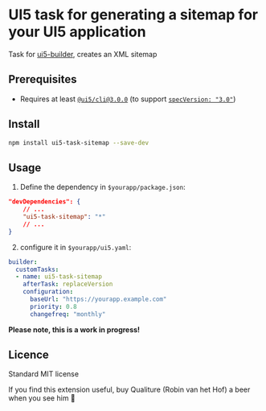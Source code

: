 # UI5 task for generating a sitemap for your UI5 application 

Task for [ui5-builder](https://github.com/SAP/ui5-builder), creates an XML sitemap

## Prerequisites

- Requires at least [`@ui5/cli@3.0.0`](https://sap.github.io/ui5-tooling/v3/pages/CLI/) (to support [`specVersion: "3.0"`](https://sap.github.io/ui5-tooling/pages/Configuration/#specification-version-30))

## Install

```bash
npm install ui5-task-sitemap --save-dev
```

## Usage

1. Define the dependency in `$yourapp/package.json`:

```json
"devDependencies": {
    // ...
    "ui5-task-sitemap": "*"
    // ...
}
```

2. configure it in `$yourapp/ui5.yaml`:

```yaml
builder:
  customTasks:
  - name: ui5-task-sitemap
    afterTask: replaceVersion
    configuration:
      baseUrl: "https://yourapp.example.com"
      priority: 0.8
      changefreq: "monthly"
```

**Please note, this is a work in progress!**

## Licence

Standard MIT license

If you find this extension useful, buy Qualiture (Robin van het Hof) a beer when you see him 🙂
